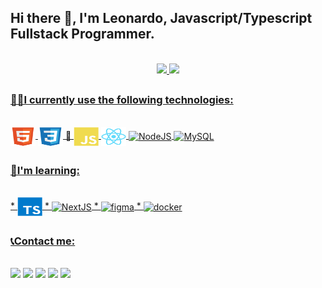 ## Hi there 👋, I'm Leonardo, Javascript/Typescript Fullstack Programmer.
<br>
<!-- Github stats -->
<div align="center">
  <a href="https://github.com/souleonardo">
  <img height="180em" src="https://github-readme-stats.vercel.app/api?username=souleonardo&show_icons=true&theme=dark&include_all_commits=true&count_private=true"/>
  <img height="180em" src="https://github-readme-stats.vercel.app/api/top-langs/?username=souleonardo&layout=compact&langs_count=7&theme=dark"/>
</div>
<!-- Using tecnologies -->

##
  ### 👨‍💻I currently use the following technologies:
  
  <div style="display: inline_block"><br>
    <img align="center" alt="HTML" height="30" width="40" src="https://raw.githubusercontent.com/devicons/devicon/master/icons/html5/html5-original.svg">
    <img align="center" alt="CSS" height="30" width="40" src="https://raw.githubusercontent.com/devicons/devicon/master/icons/css3/css3-original.svg">
    💅
    <img align="center" alt="Js" height="30" width="40" src="https://raw.githubusercontent.com/devicons/devicon/master/icons/javascript/javascript-plain.svg">
   <img align="center" alt="ReactJS" height="30" width="40" src="https://raw.githubusercontent.com/devicons/devicon/master/icons/react/react-original.svg">
<img align="center" alt="NodeJS" height="30" width="40" src="https://cdn.jsdelivr.net/gh/devicons/devicon/icons/nodejs/nodejs-original.svg" />
    <img align="center" alt="MySQL" height="30" width="40" src="https://cdn.jsdelivr.net/gh/devicons/devicon/icons/mysql/mysql-original-wordmark.svg" />
</div>
  

  
<!-- Learning tecnologies -->
##
 ### 📙I'm learning:
  <br>
  
<div>  
 * <img align="center" alt="Typescript" height="30" width="40" src="https://raw.githubusercontent.com/devicons/devicon/master/icons/typescript/typescript-plain.svg">
 * <img align="center" alt="NextJS" height="30" width="40" src="https://cdn.jsdelivr.net/gh/devicons/devicon/icons/nextjs/nextjs-original.svg" />
 * <img align="center" alt="figma" height="30" width="40" src="https://cdn.jsdelivr.net/gh/devicons/devicon/icons/figma/figma-original.svg" />
 * <img align="center" alt="docker" height="30" width="40" src="https://cdn.jsdelivr.net/gh/devicons/devicon/icons/docker/docker-original-wordmark.svg"/>
</div>
  
 <!-- Social media -->
##
  
  ### 📞Contact me:
  <br>
  
 <div> 
  <a href="http://wa.me/5561999957301" target="_blank"><img src="https://img.shields.io/badge/WhatsApp-25D366?style=for-the-badge&logo=whatsapp&logoColor=white" target="_blank"></a>
  <a href = "mailto:leonado.76892@gmail.com"><img src="https://img.shields.io/badge/-Gmail-%23333?style=for-the-badge&logo=gmail&logoColor=white" target="_blank"></a>
  <a href="https://www.linkedin.com/in/leonardo-souza-898b8b15b/" target="_blank"><img src="https://img.shields.io/badge/-LinkedIn-%230077B5?style=for-the-badge&logo=linkedin&logoColor=white" target="_blank"></a> 
  <a href="https://instagram.com/leonardosouzanos" target="_blank"><img src="https://img.shields.io/badge/-Instagram-%23E4405F?style=for-the-badge&logo=instagram&logoColor=white" target="_blank"></a>
 <a href="https://discord.com/channels/@Leonardo%20Souza#0818" target="_blank"><img src="https://img.shields.io/badge/Discord-7289DA?style=for-the-badge&logo=discord&logoColor=white" target="_blank"></a>  
</div>
